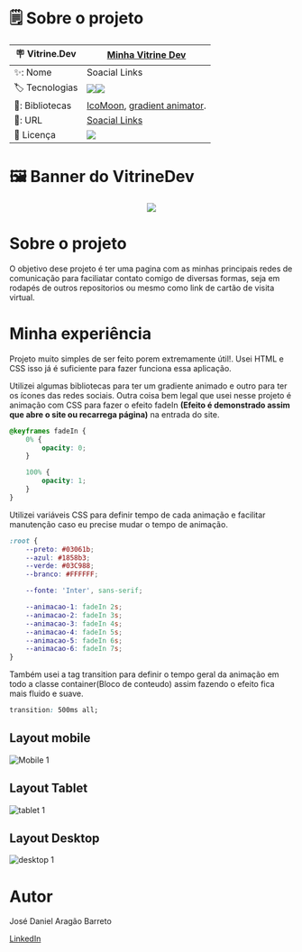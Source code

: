 
# 🗒️ Sobre o projeto

| 🪧 Vitrine.Dev |  [Minha Vitrine Dev](https://cursos.alura.com.br/vitrinedev/danielbarreto)   |
| -------------  | --- |
| ✨: Nome        | Soacial Links | Modelo baseado na função do linktree.
| 🏷️ Tecnologias | <img src="https://img.shields.io/badge/HTML5-E34F26?style=for-the-badge&logo=html5&logoColor=white"><img src="https://img.shields.io/badge/CSS3-1572B6?style=for-the-badge&logo=css3&logoColor=white">
  | 🎇: Bibliotecas |  [IcoMoon](https://icomoon.io/), [gradient animator](https://www.gradient-animator.com/).
| 🚀: URL         | [Soacial Links](https://social-links-v2.bohr.io)
| :page_with_curl: Licença         | [<img src="https://img.shields.io/badge/LICENSE-MIT-green"/>](https://choosealicense.com/licenses/mit/) 


# 🖼️ Banner do VitrineDev
<div align="center">
<img src="https://github.com/DanielBarret0/social-links-v2/blob/main/assets/img/gif-desktop.gif#vitrinedev">
</div>

# Sobre o projeto
O objetivo dese projeto é ter uma pagina com as minhas principais redes de comunicação para faciliatar contato comigo de diversas formas, seja em rodapés de outros repositorios ou mesmo como link de cartão de visita virtual.


# Minha experiência

Projeto muito simples de ser feito porem extremamente útil!. Usei HTML e CSS isso já é suficiente para fazer funciona essa aplicação.

Utilizei algumas bibliotecas para ter um gradiente animado e outro para ter os ícones das redes sociais. Outra coisa bem legal que usei nesse projeto é animação com CSS para fazer o efeito fadeIn **(Efeito é demonstrado assim que abre o site ou recarrega página)** na entrada do site.

```CSS
@keyframes fadeIn {
    0% {
        opacity: 0;
    }

    100% {
        opacity: 1;
    }
}
```

Utilizei variáveis CSS para definir tempo de cada animação e facilitar manutenção caso eu precise mudar o tempo de animação.

```CSS
:root {
    --preto: #03061b;
    --azul: #1858b3;
    --verde: #03C988;
    --branco: #FFFFFF;

    --fonte: 'Inter', sans-serif;

    --animacao-1: fadeIn 2s;
    --animacao-2: fadeIn 3s;
    --animacao-3: fadeIn 4s;
    --animacao-4: fadeIn 5s;
    --animacao-5: fadeIn 6s;
    --animacao-6: fadeIn 7s;
}
```

Também usei a tag transition para definir o tempo geral da animação em todo a classe container(Bloco de conteudo) assim fazendo o efeito fica mais fluido e suave.

```CSS
transition: 500ms all;
```


## Layout mobile 
![Mobile 1](https://github.com/DanielBarret0/social-links-v2/blob/main/assets/img/gif-mobile.gif)

## Layout Tablet
![tablet 1](https://github.com/DanielBarret0/social-links-v2/blob/main/assets/img/gif-tablet.gif)

## Layout Desktop
![desktop 1](https://github.com/DanielBarret0/social-links-v2/blob/main/assets/img/gif-desktop.gif)

# Autor

José Daniel Aragão Barreto

[LinkedIn](https://www.linkedin.com/in/daniel-barreto-1b763216a/)
